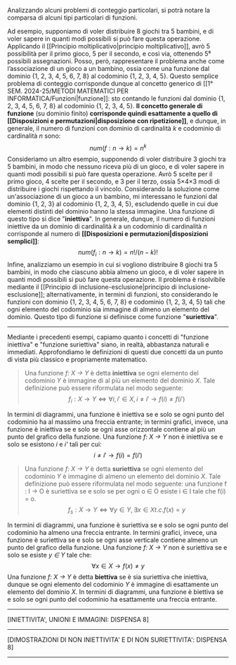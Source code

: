 Analizzando alcuni problemi di conteggio particolari, si potrà notare la comparsa di alcuni tipi particolari di funzioni.

Ad esempio, supponiamo di voler distribuire 8 giochi tra 5 bambini, e di voler sapere in quanti modi possibili si può fare questa operazione. Applicando il [[Principio moltiplicativo|principio moltiplicativo]], avrò 5 possibilità per il primo gioco, 5 per il secondo, e così via, ottenendo 5⁸ possibili assegnazioni. Posso, però, rappresentare il problema anche come l’associazione di un gioco a un bambino, ossia come una funzione dal dominio {1, 2, 3, 4, 5, 6, 7, 8} al codominio {1, 2, 3, 4, 5}. Questo semplice problema di conteggio corrisponde dunque al concetto generico di [[1° SEM. 2024-25/METODI MATEMATICI PER INFORMATICA/Funzioni|funzione]]: sto contando le funzioni dal dominio {1, 2, 3, 4, 5, 6, 7, 8} al codominio {1, 2, 3, 4, 5}. **Il concetto generale di funzione** (su dominio finito) **corrisponde quindi esattamente a quello di [[Disposizioni e permutazioni|disposizione con ripetizione]]**, e dunque, in generale, il numero di funzioni con dominio di cardinalità *k* e codominio di cardinalità *n* sono:
$$num(f: n → k) = n^k$$
Consideriamo un altro esempio, supponendo di voler distribuire 3 giochi tra 5 bambini, in modo che nessuno riceva più di un gioco, e di voler sapere in quanti modi possibili si può fare questa operazione. Avrò 5 scelte per il primo gioco, 4 scelte per il secondo, e 3 per il terzo, ossia 5×4×3 modi di distribuire i giochi rispettando il vincolo. Considerando la soluzione come un'associazione di un gioco a un bambino, mi interessano le funzioni dal dominio {1, 2, 3} al codominio {1, 2, 3, 4, 5}, escludendo quelle in cui due elementi distinti del dominio hanno la stessa immagine. Una funzione di questo tipo si dice "**iniettiva**". In generale, dunque, il numero di funzioni iniettive da un dominio di cardinalità *k* a un codominio di
cardinalità *n* corrisponde al numero di **[[Disposizioni e permutazioni|disposizioni semplici]]**:
$$num(f_i : n → k) = n!/(n-k)!$$
Infine, analizziamo un esempio in cui si vogliono distribuire 8 giochi tra 5 bambini, in modo che ciascuno abbia almeno un gioco, e di voler sapere in quanti modi possibili si può fare questa operazione. Il problema è risolvibile mediante il [[Principio di inclusione-esclusione|principio di inclusione-esclusione]]; alternativamente, in termini di funzioni, sto considerando le funzioni con dominio {1, 2, 3, 4, 5, 6, 7, 8} e codominio {1, 2, 3, 4, 5} tali che ogni elemento del codominio sia immagine di almeno un elemento del dominio. Questo tipo di funzione si definisce come funzione "**suriettiva**".
___
Mediante i precedenti esempi, capiamo quanto i concetti di "funzione iniettiva" e "funzione suriettiva" siano, in realtà, abbastanza naturali e immediati. Approfondiamo le definizioni di questi due concetti da un punto di vista più classico e propriamente matematico.

>Una funzione *f: X → Y* è detta **iniettiva** se ogni elemento del codominio *Y* è immagine di al più un elemento del dominio *X*. Tale definizione può essere riformulata nel modo seguente: 
$$f_i: X → Y ⇔ ∀i, i' ∈ X, i ≠ i' → f(i) ≠ f(i')$$

In termini di diagrammi, una funzione è iniettiva se e solo se ogni punto del codominio ha al massimo una freccia entrante; in termini grafici, invece, una funzione è iniettiva se e solo se ogni asse orizzontale contiene al più un punto del grafico della funzione. Una funzione *f: X → Y* non è iniettiva se e solo se esistono *i* e *i'* tali per cui:
$$i ≠ i' → f(i) = f(i')$$
>Una funzione *f: X → Y* è detta **suriettiva** se ogni elemento del codominio *Y* è immagine di almeno un elemento del dominio *X*. Tale definizione può essere riformulata nel modo seguente: una funzione f : I → O è suriettiva se e solo se per ogni o ∈ O esiste i ∈ I tale che f(i) = o.
>$$f_s: X → Y ⇔ ∀y ∈ Y, ∃x ∈ X t.c. f(x) = y$$

In termini di diagrammi, una funzione è suriettiva se e solo se ogni punto del codominio ha almeno una freccia entrante. In termini grafici, invece, una funzione è suriettiva se e solo se ogni asse verticale contiene almeno un punto del grafico della funzione. Una funzione *f: X → Y* non è suriettiva se e solo se esiste *y ∈ Y* tale che:
$$∀x ∈ X → f(x) ≠ y$$
Una funzione *f: X → Y* è detta **biettiva** se è sia suriettiva che iniettiva, dunque se ogni elemento del codominio *Y* è immagine di esattamente un elemento del dominio *X*. In termini di diagrammi, una funzione è biettiva se e solo se ogni punto del codominio ha esattamente una freccia entrante.
___
[INIETTIVITA', UNIONI E IMMAGINI: DISPENSA 8]
___
[DIMOSTRAZIONI DI NON INIETTIVITA' E DI NON SURIETTIVITA': DISPENSA 8]
___
